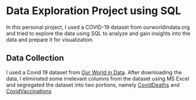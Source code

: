 # Data Exploration Project using SQL
In this personal project, I used a COVID-19 dataset from ourworldindata.org and tried to explore the data using SQL to analyze and gain insights into the data and prepare it for visualization.

## Data Collection
I used a Covid 19 dataset from [Our World in Data](https://ourworldindata.org/covid-deaths). After downloading the data, I eliminated some irrelevant columns from the dataset using MS Excel and segregated the dataset into two portions, namely [CovidDeaths](https://github.com/Mercy-Mallel/Data-Exploration-Project-using-SQL/blob/main/Covid%2019%20Deaths%20Data.csv) and [CovidVaccinations](https://github.com/Mercy-Mallel/Data-Exploration-Project-using-SQL/blob/main/Covid%2019%20Vaccinations%20Data.csv)
